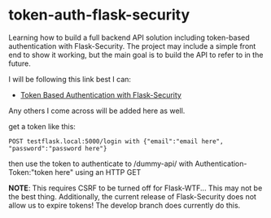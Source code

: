 # token-auth-flask-security
Learning how to build a full backend API solution including token-based authentication with Flask-Security.  The project may include a simple front end to show it working, but the main goal is to build the API to refer to in the future.

I will be following this link best I can:

* [Token Based Authentication with Flask-Security](https://mandarvaze.github.io/2015/01/token-auth-with-flask-security.html)

Any others I come across will be added here as well.

get a token like this:

    POST testflask.local:5000/login with {"email":"email here", "password":"password here"}

then use the token to authenticate to /dummy-api/ with Authentication-Token:"token here" using an HTTP GET

**NOTE**: This requires CSRF to be turned off for Flask-WTF... This may not be the best thing.
Additionally, the current release of Flask-Security does not allow us to expire tokens!
The develop branch does currently do this.
